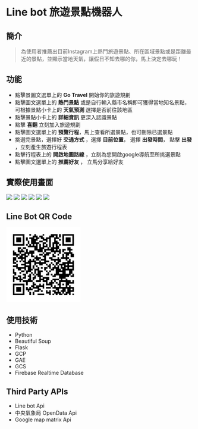 # Line bot 旅遊景點機器人

## 簡介
>為使用者推薦出目前Instagram上熱門旅遊景點、所在區域景點或是距離最近的景點，並顯示當地天氣，讓假日不知去哪的你，馬上決定去哪玩！

## 功能
* 點擊景圖文選單上的 **Go Travel** 開始你的旅遊規劃
* 點擊圖文選單上的 **熱門景點** 或是自行輸入縣市名稱即可獲得當地知名景點，可根據景點小卡上的 **天氣預測** 選擇是否前往該地區<br>
* 點擊景點小卡上的 **詳細資訊** 更深入認識景點
* 點擊 **喜翻** 立刻加入旅遊規劃
* 點擊圖文選單上的 **預覽行程**，馬上查看所選景點，也可刪除已選景點
* 挑選完景點，選擇好 **交通方式** ，選擇 **目前位置**， 選擇 **出發時間**， 點擊 **出發** ，立刻產生旅遊行程表
* 點擊行程表上的 **開啟地圖路線** ，立刻為您開啟google導航至所挑選景點
* 點擊圖文選單上的 **推薦好友** ， 立馬分享給好友

## 實際使用畫面
<img src="https://i.imgur.com/PttwizT.gif" height="300em" /> <img src="https://i.imgur.com/jDViFDT.gif" height="300em" /> <img src="https://i.imgur.com/ktnYPUM.gif" height="300em" />
<img src="https://i.imgur.com/yy3bqh2.gif" height="300em" /> <img src="https://i.imgur.com/VrJyeGy.gif" height="300em" /> <img src="https://i.imgur.com/W0Z7a7R.gif" height="300em" />

## Line Bot QR Code
<img src="images/line_bot_qr_code.png" height="200em" />

## 使用技術
* Python
* Beautiful Soup
* Flask
* GCP
* GAE
* GCS
* Firebase Realtime Database

## Third Party APIs
* Line bot Api
* 中央氣象局 OpenData Api
* Google map matrix Api

